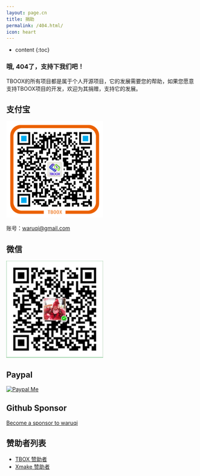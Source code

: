 ```yaml
---
layout: page.cn
title: 捐助
permalink: /404.html/
icon: heart
---
```


* content
{:toc}

### 哦, 404了，支持下我们吧！

TBOOX的所有项目都是属于个人开源项目，它的发展需要您的帮助，如果您愿意支持TBOOX项目的开发，欢迎为其捐赠，支持它的发展。

## 支付宝

<img src="/static/img/alipay.png" alt="alipay" width="256" height="256">

账号：waruqi@gmail.com

## 微信

<img src="/static/img/weixin.png" alt="weixin" width="256" height="256">

## Paypal

[![Paypal Me](/static/img/paypal.png)](http://paypal.me/tboox/5)

## Github Sponsor

[Become a sponsor to waruqi](https://github.com/sponsors/waruqi)

## 赞助者列表

- [TBOX 赞助者](https://docs.tboox.org/#/zh-cn/about/sponsor)
- [Xmake 赞助者](https://xmake.io/#/zh-cn/about/sponsor)
